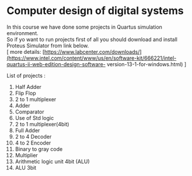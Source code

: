 # Computer design of digital systems
  In this course we have done some projects in Quartus simulation environment. <br>
  So if yo want to run projects first of all you should download and install Proteus Simulator from link below. <br>
  [ more details: [https://www.labcenter.com/downloads/](https://www.intel.com/content/www/us/en/software-kit/666221/intel-quartus-ii-web-edition-design-software-       version-13-1-for-windows.html) ] <br>

  List of projects : 
  1.  Half Adder
  2.  Flip Flop
  3. 2 to 1 multiplexer
  4. Adder
  5. Comparator
  6. Use of Std logic
  7. 2 to 1 multiplexer(4bit)
  8. Full Adder
  9. 2 to 4 Decoder
  10. 4 to 2 Encoder
  11. Binary to gray code
  12. Multiplier
  13. Arithmetic logic unit 4bit (ALU)
  14. ALU 3bit